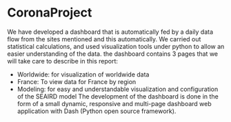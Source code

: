 # CoronaProject

We have developed a dashboard that is automatically fed by a daily data flow from the sites mentioned and this automatically. We carried out statistical calculations, and used visualization tools under python to allow an easier understanding of the data. the dashboard contains 3 pages that we will take care to describe in this report:

- Worldwide: for visualization of worldwide data
- France: To view data for France by region
- Modeling: for easy and understandable visualization and configuration of the SEAIRD model
The development of the dashboard is done in the form of a small dynamic, responsive and multi-page dashboard web application with Dash (Python open source framework).

